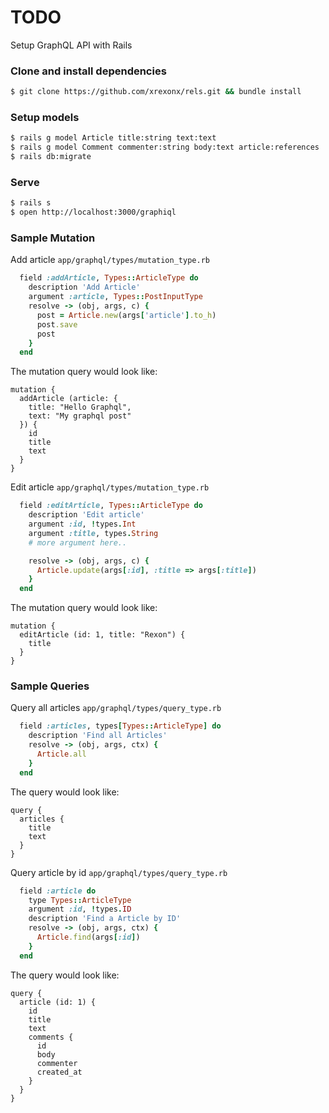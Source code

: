 # TODO
Setup GraphQL API with Rails

### Clone and install dependencies
```sh
$ git clone https://github.com/xrexonx/rels.git && bundle install
```
### Setup models
```sh
$ rails g model Article title:string text:text
$ rails g model Comment commenter:string body:text article:references
$ rails db:migrate
```

### Serve
```sh
$ rails s
$ open http://localhost:3000/graphiql
```

### Sample Mutation
Add article `app/graphql/types/mutation_type.rb`
```ruby
  field :addArticle, Types::ArticleType do
    description 'Add Article'
    argument :article, Types::PostInputType
    resolve -> (obj, args, c) {
      post = Article.new(args['article'].to_h)
      post.save
      post
    }
  end
```
The mutation query would look like:
```
mutation {
  addArticle (article: {
    title: "Hello Graphql",
    text: "My graphql post"
  }) {
    id
    title
    text
  }
}
```

Edit article `app/graphql/types/mutation_type.rb`
```ruby
  field :editArticle, Types::ArticleType do
    description 'Edit article'
    argument :id, !types.Int
    argument :title, types.String
    # more argument here..

    resolve -> (obj, args, c) {
      Article.update(args[:id], :title => args[:title])
    }
  end
```
The mutation query would look like:
```
mutation {
  editArticle (id: 1, title: "Rexon") {
    title
  }
}
```

### Sample Queries
Query all articles `app/graphql/types/query_type.rb`
```ruby
  field :articles, types[Types::ArticleType] do
    description 'Find all Articles'
    resolve -> (obj, args, ctx) {
      Article.all
    }
  end
```
The query would look like:
```
query {
  articles {
    title
    text
  }
}
```

Query article by id `app/graphql/types/query_type.rb`
```ruby
  field :article do
    type Types::ArticleType
    argument :id, !types.ID
    description 'Find a Article by ID'
    resolve -> (obj, args, ctx) {
      Article.find(args[:id])
    }
  end
```
The query would look like:
```
query {
  article (id: 1) {
    id
    title
    text
    comments {
      id
      body
      commenter
      created_at
    }
  }
}
```
